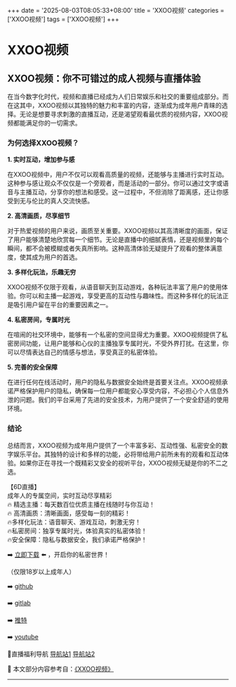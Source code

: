 +++
date = '2025-08-03T08:05:33+08:00'
title = 'XXOO视频'
categories = ['XXOO视频']
tags = ['XXOO视频']
+++

# XXOO视频

## XXOO视频：你不可错过的成人视频与直播体验

在当今数字化时代，视频和直播已经成为人们日常娱乐和社交的重要组成部分。而在这其中，XXOO视频以其独特的魅力和丰富的内容，逐渐成为成年用户青睐的选择。无论是想要寻求刺激的直播互动，还是渴望观看最优质的视频内容，XXOO视频都能满足你的一切需求。

### 为何选择XXOO视频？

**1. 实时互动，增加参与感**

在XXOO视频中，用户不仅可以观看高质量的视频，还能够与主播进行实时互动。这种参与感让观众不仅仅是一个旁观者，而是活动的一部分。你可以通过文字或语音与主播互动，分享你的想法和感受。这一过程中，不但消除了距离感，还让你感受到无与伦比的真人交流快感。

**2. 高清画质，尽享细节**

对于热爱视频的用户来说，画质至关重要。XXOO视频以其高清晰度的画面，保证了用户能够清楚地欣赏每一个细节。无论是直播中的细腻表情，还是视频里的每个瞬间，都不会被模糊或者失真所影响。这种高清体验无疑提升了观看的整体满意度，使其成为用户的首选。

**3. 多样化玩法，乐趣无穷**

XXOO视频不仅限于观看，从语音聊天到互动游戏，各种玩法丰富了用户的使用体验。你可以和主播一起游戏，享受更高的互动性与趣味性。而这种多样化的玩法正是吸引用户留在平台的重要因素之一。

**4. 私密房间，专属时光**

在喧闹的社交环境中，能够有一个私密的空间显得尤为重要。XXOO视频提供了私密房间功能，让用户能够和心仪的主播独享专属时光，不受外界打扰。在这里，你可以尽情表达自己的情感与想法，享受真正的私密体验。

**5. 完善的安全保障**

在进行任何在线活动时，用户的隐私与数据安全始终是首要关注点。XXOO视频承诺严格保护用户的隐私，确保每一位用户都能安心享受内容，不必担心个人信息外泄的问题。我们的平台采用了先进的安全技术，为用户提供了一个安全舒适的使用环境。

### 结论

总结而言，XXOO视频为成年用户提供了一个丰富多彩、互动性强、私密安全的数字娱乐平台。其独特的设计和多样的功能，必将带给用户前所未有的观看和互动体验。如果你正在寻找一个既精彩又安全的视听平台，XXOO视频无疑是你的不二之选。

【6D直播】  
成年人的专属空间，实时互动尽享精彩  
🔥 精选主播：每天数百位优质主播在线随时与你互动！  
🔥 高清画质：清晰画面，感受每一刻的精彩！  
🔥多样化玩法：语音聊天、游戏互动，刺激无穷！  
🔥私密房间：独享专属时光，体验真实的私密体验！  
🔥安全保障：隐私与数据安全，我们承诺严格保护！  

➡️ [立即下载](https://down123.s3.ap-east-1.amazonaws.com/down/down.html?channelCode=blog) ⬅️ ，开启你的私密世界！  

（仅限18岁以上成年人）  

➡️ [github](https://aldult-live.github.io/)  

➡️ [gitlab](https://seo-09598d.gitlab.io/)  

➡️ [推特](https://x.com/wegame33)  

➡️ [youtube](https://www.youtube.com/@6Dlive)  

🔞直播福利导航 [导航站1](https://webstack-86085a.gitlab.io/) [导航站2](https://onlygit123-2.github.io/)


📘 本文部分内容参考自：[《XXOO视频》](https://github.com/hlw2025721/hlw)

---
